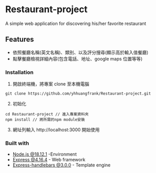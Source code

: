 # Restaurant-project

A simple web application for discovering his/her favorite restaurant


## Features

- 依照餐廳名稱(英文名稱)、類別、以及評分搜尋(顯示高於輸入值餐廳)
- 點擊餐廳檢視詳細內容(包含電話、地址、google maps 位置等等)

### Installation

1. 開啟終端機，將專案 clone 至本機電腦

```
git clone https://github.com/yhhuangfrank/Restaurant-project.git
```

2. 初始化

```
cd Restaurant-project // 進入專案資料夾
npm install // 將所需的npm module安裝
```

3. 網址列輸入 http://localhost:3000 開始使用

### Built with

- [Node.js @18.12.1](https://nodejs.org/zh-tw/download/) -Environment
- [Express @4.16.4](https://www.npmjs.com/package/express) - Web framework
- [Express-handlebars @3.0.0](https://www.npmjs.com/package/express-handlebars) - Template engine

